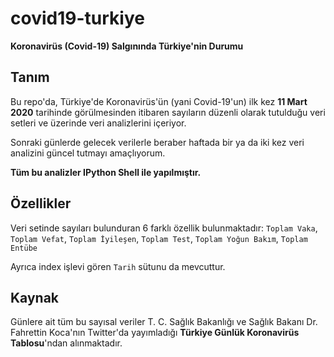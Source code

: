 # covid19-turkiye

**Koronavirüs (Covid-19) Salgınında Türkiye'nin Durumu**

## Tanım

Bu repo'da, Türkiye'de Koronavirüs'ün (yani Covid-19'un) ilk kez **11 Mart 2020** tarihinde görülmesinden itibaren sayıların düzenli olarak tutulduğu veri setleri ve üzerinde veri analizlerini içeriyor.

Sonraki günlerde gelecek verilerle beraber haftada bir ya da iki kez veri analizini güncel tutmayı amaçlıyorum.

**Tüm bu analizler IPython Shell ile yapılmıştır.**

## Özellikler

Veri setinde sayıları bulunduran 6 farklı özellik bulunmaktadır: `Toplam Vaka`, `Toplam Vefat`, `Toplam İyileşen`, `Toplam Test`, `Toplam Yoğun Bakım`, `Toplam Entübe`

Ayrıca index işlevi gören `Tarih` sütunu da mevcuttur.

## Kaynak

Günlere ait tüm bu sayısal veriler T. C. Sağlık Bakanlığı ve Sağlık Bakanı Dr. Fahrettin Koca'nın Twitter'da yayımladığı **Türkiye Günlük Koronavirüs Tablosu**'ndan alınmaktadır.
